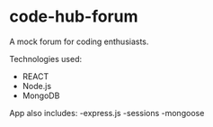 # code-hub-forum

A mock forum for coding enthusiasts. 

Technologies used: 
- REACT 
- Node.js 
- MongoDB

App also includes: 
-express.js 
-sessions 
-mongoose

